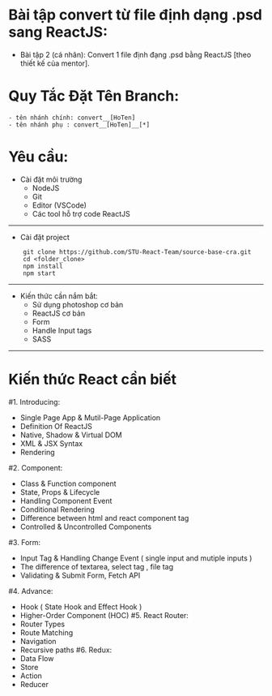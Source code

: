 # Bài tập convert từ file định dạng .psd sang ReactJS:
* Bài tập 2 (cá nhân): Convert 1 file định đạng .psd bằng ReactJS [theo thiết kế của mentor].
# Quy Tắc Đặt Tên Branch:
    - tên nhánh chính: convert__[HoTen]
    - tên nhánh phụ : convert__[HoTen]__[*]
# Yêu cầu:
* Cài đặt môi trường
    - NodeJS
    - Git
    - Editor (VSCode)
    - Các tool hỗ trợ code ReactJS
---
* Cài đặt project
```
    git clone https://github.com/STU-React-Team/source-base-cra.git
    cd <folder_clone>
    npm install 
    npm start
```
---
* Kiến thức cần nắm bắt:
    - Sử dụng photoshop cơ bản
    - ReactJS cơ bản
    - Form
    - Handle Input tags
    - SASS  
---
# Kiến thức React cần biết
#1. Introducing:
* Single Page App  & Mutil-Page Application
* Definition Of ReactJS
* Native, Shadow & Virtual DOM
* XML & JSX Syntax
* Rendering

#2. Component:
* Class & Function component
* State, Props & Lifecycle
* Handling Component Event
* Conditional Rendering
* Difference between html and react component tag
* Controlled & Uncontrolled Components

#3. Form:
* Input Tag & Handling Change Event ( single input and mutiple inputs )
* The difference of textarea, select tag , file tag
* Validating & Submit  Form, Fetch API

#4. Advance:
* Hook ( State Hook and Effect Hook )
* Higher-Order Component (HOC)
#5. React Router:
* Router Types
* Route Matching
* Navigation
* Recursive paths
#6. Redux:
* Data Flow
* Store
* Action
* Reducer

